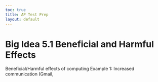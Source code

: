 ```yaml
---
toc: true
title: AP Test Prep 
layout: default
---
```


# Big Idea 5.1 Beneficial and Harmful Effects

Beneficial/Harmful effects of computing Example 1: Increased communication (Gmail, 

